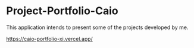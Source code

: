 # Project-Portfolio-Caio

This application intends to present some of the projects developed by me.

https://caio-portfolio-xi.vercel.app/
